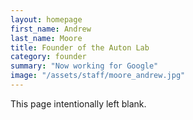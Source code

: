 ```yaml
---
layout: homepage
first_name: Andrew
last_name: Moore
title: Founder of the Auton Lab
category: founder
summary: "Now working for Google"
image: "/assets/staff/moore_andrew.jpg"
---
```


This page intentionally left blank.
